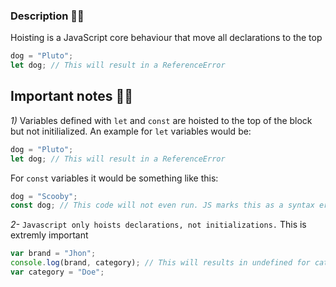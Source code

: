 ### Description 🐱‍🏍
Hoisting is a JavaScript core behaviour that move all declarations to the top

```js
dog = "Pluto";
let dog; // This will result in a ReferenceError
```

## Important notes 🐱‍🚀
*1)* Variables defined with `let` and `const` are hoisted to the top of the block but not initilialized. An example for `let` variables would be:
```js
dog = "Pluto";
let dog; // This will result in a ReferenceError
```
For `const` variables it would be something like this:
```js
dog = "Scooby";
const dog; // This code will not even run. JS marks this as a syntax error
```
*2-* `Javascript only hoists declarations, not initializations.` This is extremly important
```js
var brand = "Jhon";
console.log(brand, category); // This will results in undefined for category
var category = "Doe";
```